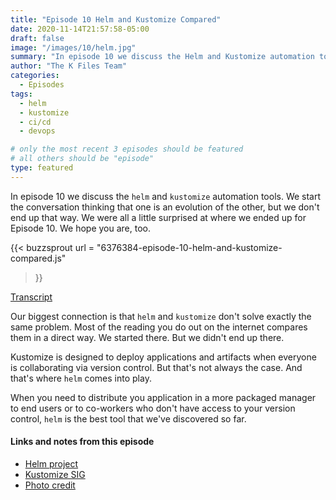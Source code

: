 ```yaml
---
title: "Episode 10 Helm and Kustomize Compared"
date: 2020-11-14T21:57:58-05:00
draft: false
image: "/images/10/helm.jpg"
summary: "In episode 10 we discuss the Helm and Kustomize automation tools. We start the conversation thinking that one is an evolution of the other, but we don't end up that way."
author: "The K Files Team"
categories: 
  - Episodes
tags:
  - helm
  - kustomize
  - ci/cd
  - devops

# only the most recent 3 episodes should be featured
# all others should be "episode"
type: featured
---
```


In episode 10 we discuss the `helm` and `kustomize` automation tools. We start the
conversation thinking that one is an evolution of the other, but we don't end up
that way. We were all a little surprised at where we ended up for Episode 10. We
hope you are, too.

{{< buzzsprout 
url = "6376384-episode-10-helm-and-kustomize-compared.js"
>}}

[Transcript](/transcripts/10-helm-kustomize_otter.ai.srt)

Our biggest connection is that `helm` and `kustomize` don't solve exactly the same
problem. Most of the reading you do out on the internet compares them in a
direct way. We started there. But we didn't end up there.

Kustomize is designed to deploy applications and artifacts when
everyone is collaborating via version control. But that's not always the case.
And that's where `helm` comes into play. 

When you need to distribute you application in a more packaged manager to end
users or to co-workers who don't have access to your version control, `helm` is
the best tool that we've discovered so far.

#### Links and notes from this episode

* [Helm project](https://github.com/helm/helm)
* [Kustomize SIG](https://github.com/kubernetes-sigs/kustomize)
* [Photo credit](https://en.wikipedia.org/wiki/Ship%27s_wheel#/media/File:US_Navy_050823-N-9076B-001_Electrician's_Mate_1st_Class_Aaron_Walker_speaks_to_chief_petty_officer_selectees_as_he_stands_at_the_helm_of_USS_Constitution_in_Boston.jpg)